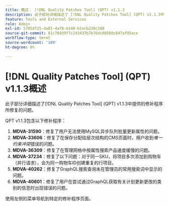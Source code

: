 ```yaml
---
title: 概述： [!DNL Quality Patches Tool] (QPT) v1.1.3
description: 此子部分详细描述了 [!DNL Quality Patches Tool] (QPT) v1.1.3中提供的修补程序所修复的问题。
feature: Tools and External Services
role: Admin
exl-id: 5705df25-da81-4a78-b140-b1ecb230c288
source-git-commit: 81c78439f7c243437b7b76dc80560c847af95ace
workflow-type: tm+mt
source-wordcount: '189'
ht-degree: 0%

---
```


# [!DNL Quality Patches Tool] (QPT) v1.1.3概述

此子部分详细描述了[!DNL Quality Patches Tool] (QPT) v1.1.3中提供的修补程序所修复的问题。

QPT v1.1.3包含以下修补程序：

1. **MDVA-31590**：修复了用户无法使用MySQL异步队列批量更新属性的问题。
1. **MDVA-33606**：修复了在保存分配给层次结构的CMS页面时，用户收到&#x200B;*唯一约束冲突*&#x200B;错误的问题。
1. **MDVA-36309**：修复了在管理网格中按属性搜索产品速度缓慢的问题。
1. **MDVA-37234**：修复了以下问题：对于同一SKU，将项目多次添加到购物车（并行请求），会为同一购物车ID创建重复的行项目。
1. **MDVA-40262**：修复了GraphQL搜索查询未在管理员的常用搜索词中显示的问题。
1. **MDVA-40601**：修复了用户在尝试通过GraphQL获取有关计划更新更改的类别的信息时出现错误的问题。

使用左侧的菜单导航到特定的修补程序页面。
